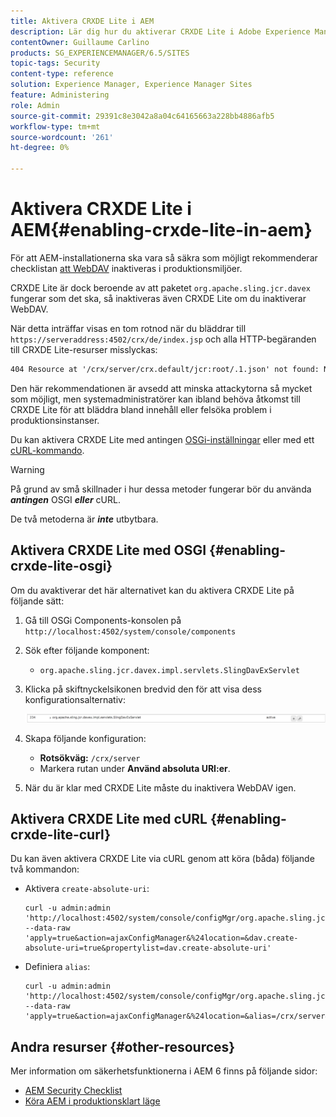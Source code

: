 ```yaml
---
title: Aktivera CRXDE Lite i AEM
description: Lär dig hur du aktiverar CRXDE Lite i Adobe Experience Manager.
contentOwner: Guillaume Carlino
products: SG_EXPERIENCEMANAGER/6.5/SITES
topic-tags: Security
content-type: reference
solution: Experience Manager, Experience Manager Sites
feature: Administering
role: Admin
source-git-commit: 29391c8e3042a8a04c64165663a228bb4886afb5
workflow-type: tm+mt
source-wordcount: '261'
ht-degree: 0%

---
```


# Aktivera CRXDE Lite i AEM{#enabling-crxde-lite-in-aem}

För att AEM-installationerna ska vara så säkra som möjligt rekommenderar checklistan [att WebDAV](/help/sites-administering/security-checklist.md#disable-webdav) inaktiveras i produktionsmiljöer.

CRXDE Lite är dock beroende av att paketet `org.apache.sling.jcr.davex` fungerar som det ska, så inaktiveras även CRXDE Lite om du inaktiverar WebDAV.

När detta inträffar visas en tom rotnod när du bläddrar till `https://serveraddress:4502/crx/de/index.jsp` och alla HTTP-begäranden till CRXDE Lite-resurser misslyckas:

```xml
404 Resource at '/crx/server/crx.default/jcr:root/.1.json' not found: No resource found
```

Den här rekommendationen är avsedd att minska attackytorna så mycket som möjligt, men systemadministratörer kan ibland behöva åtkomst till CRXDE Lite för att bläddra bland innehåll eller felsöka problem i produktionsinstanser.

Du kan aktivera CRXDE Lite med antingen [OSGi-inställningar](#enabling-crxde-lite-osgi) eller med ett [cURL-kommando](#enabling-crxde-lite-curl).

>[!WARNING]
>
>På grund av små skillnader i hur dessa metoder fungerar bör du använda ***antingen*** OSGI ***eller*** cURL.
>
>De två metoderna är ***inte*** utbytbara.

## Aktivera CRXDE Lite med OSGI {#enabling-crxde-lite-osgi}

Om du avaktiverar det här alternativet kan du aktivera CRXDE Lite på följande sätt:

1. Gå till OSGi Components-konsolen på `http://localhost:4502/system/console/components`
1. Sök efter följande komponent:

   * `org.apache.sling.jcr.davex.impl.servlets.SlingDavExServlet`

1. Klicka på skiftnyckelsikonen bredvid den för att visa dess konfigurationsalternativ:

   ![chlimage_1-80](assets/chlimage_1-80a.png)

1. Skapa följande konfiguration:

   * **Rotsökväg:** `/crx/server`
   * Markera rutan under **Använd absoluta URI:er**.

1. När du är klar med CRXDE Lite måste du inaktivera WebDAV igen.

## Aktivera CRXDE Lite med cURL {#enabling-crxde-lite-curl}

Du kan även aktivera CRXDE Lite via cURL genom att köra (båda) följande två kommandon:

* Aktivera `create-absolute-uri`:

  ```shell
  curl -u admin:admin 'http://localhost:4502/system/console/configMgr/org.apache.sling.jcr.davex.impl.servlets.SlingDavExServlet' --data-raw 'apply=true&action=ajaxConfigManager&%24location=&dav.create-absolute-uri=true&propertylist=dav.create-absolute-uri'
  ```

* Definiera `alias`:

  ```shell
  curl -u admin:admin 'http://localhost:4502/system/console/configMgr/org.apache.sling.jcr.davex.impl.servlets.SlingDavExServlet' --data-raw 'apply=true&action=ajaxConfigManager&%24location=&alias=/crx/server&propertylist=alias'
  ```

## Andra resurser {#other-resources}

Mer information om säkerhetsfunktionerna i AEM 6 finns på följande sidor:

* [AEM Security Checklist](/help/sites-administering/security-checklist.md)
* [Köra AEM i produktionsklart läge](/help/sites-administering/production-ready.md)
